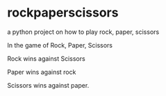 # rockpaperscissors
a python project on how to play rock, paper, scissors

In the game of Rock, Paper, Scissors

Rock wins against Scissors

Paper wins against rock 

Scissors wins against paper.
